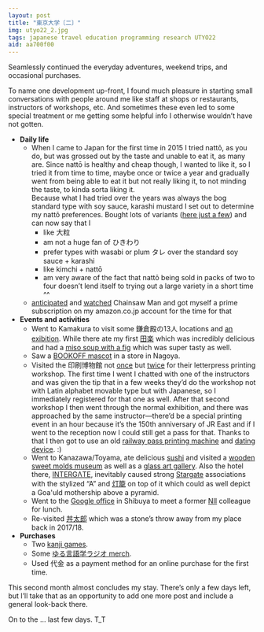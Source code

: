 ```yaml
---
layout: post
title: "東京大学〔二〕"
img: utyo22_2.jpg
tags: japanese travel education programming research UTYO22
aid: aa700f00
---
```


Seamlessly continued the everyday adventures, weekend trips, and occasional purchases.

To name one development up-front, I found much pleasure in starting small conversations with people around me like staff at shops or restaurants, instructors of workshops, etc. And sometimes these even led to some special treatment or me getting some helpful info I otherwise wouldn’t have not gotten.

* **Daily life**
    * When I came to Japan for the first time in 2015 I tried nattō, as you do, but was grossed out by the taste and unable to eat it, as many are. Since nattō is healthy and cheap though, I wanted to like it, so I tried it from time to time, maybe once or twice a year and gradually went from being able to eat it but not really liking it, to not minding the taste, to kinda sorta liking it.  
      Because what I had tried over the years was always the bog standard type with soy sauce, karashi mustard I set out to determine my nattō preferences. Bought lots of variants ([here just a few](/assets/img/blog/utyo22_add_21.jpg)) and can now say that I
        * like <span class="mixlang"><span class="swap" swap="nattō from large soy beans"><span class="inner">大粒</span></span></span>
        * am not a huge fan of <span class="mixlang"><span class="swap" swap="nattō from cut-up soy beans"><span class="inner">ひきわり</span></span></span>
        * prefer types with wasabi or plum <span class="mixlang"><span class="swap" swap="sauce"><span class="inner">タレ</span></span></span> over the standard soy sauce + karashi
        * like kimchi + nattō
        * am very aware of the fact that nattō being sold in packs of two to four doesn’t lend itself to trying out a large variety in a short time ^^
    * [anticipated](/assets/img/blog/utyo22_add_22.jpg) and [watched](/assets/img/blog/utyo22_add_23.jpg) Chainsaw Man and got myself a prime subscription on my amazon.co.jp account for the time for that
* **Events and activities**
    * Went to Kamakura to visit some <span class="mixlang"><span class="swap" swap="The 13 Lords of the Shogun"><span class="inner">鎌倉殿の13人</span></span></span> locations and [an exibition](/assets/img/blog/utyo22_add_24.jpg). While there ate my first <a href="/assets/img/blog/utyo22_add_26.jpg"><span class="mixlang"><span class="swap" swap="stuff baked and coated with miso"><span class="inner">田楽</span></span></span></a> which was incredibly delicious and had a [miso soup with a fig](/assets/img/blog/utyo22_add_25.jpg) which was super tasty as well.
    * Saw a [BOOKOFF mascot](/assets/img/blog/utyo22_add_27.jpg) in a store in Nagoya.
    * Visited the <span class="mixlang"><span class="swap" swap="Printing Museum, Tokyo"><span class="inner">印刷博物館</span></span></span> not [once](/assets/img/blog/utyo22_add_28.jpg) but [twice](/assets/img/blog/utyo22_add_29.jpg) for their letterpress printing workshop. The first time I went I chatted with one of the instructors and was given the tip that in a few weeks they’d do the workshop not with Latin alphabet movable type but with Japanese, so I immediately registered for that one as well. After that second workshop I then went through the normal exhibition, and there was approached by the same instructor—there’d be a special printing event in an hour because it’s the 150th anniversary of JR East and if I went to the reception now I could still get a pass for that. Thanks to that I then got to use an old [railway pass printing machine](/assets/img/blog/utyo22_add_30.jpg) and [dating device](/assets/img/blog/utyo22_add_31.jpg). :)
    * Went to Kanazawa/Toyama, ate delicious [sushi](/assets/img/blog/utyo22_add_33.jpg) and visited a [wooden sweet molds museum](/assets/img/blog/utyo22_add_34.jpg) as well as a [glass art gallery](/assets/img/blog/utyo22_add_35.jpg). Also the hotel there, [INTERGΛTE](/assets/img/blog/utyo22_add_32.jpg), inevitably caused strong [Stargate](https://en.wikipedia.org/wiki/File:Stargate_(franchise_logo).png) associations with the stylized “A” and <a href="https://en.wikipedia.org/wiki/Stone_lantern"><span class="mixlang"><span class="swap" swap="tōrō"><span class="inner">灯籠</span></span></span></a> on top of it which could as well depict a Goa'uld mothership above a pyramid.
    * Went to the [Google office](/assets/img/blog/utyo22_add_36.jpg) in Shibuya to meet a former [NII](/s/NII17) colleague for lunch.
    * Re-visited [丼太郎](/assets/img/blog/utyo22_add_37.jpg) which was a stone’s throw away from my place back in 2017/18.
* **Purchases**
    * Two [kanji games](/assets/img/blog/utyo22_add_38.jpg).
    * Some [ゆる言語学ラジオ merch](/assets/img/blog/utyo22_add_39.jpg).
    * Used 代金 as a payment method for an online purchase for the first time.

This second month almost concludes my stay. There’s only a few days left, but I’ll take that as an opportunity to add one more post and include a general look-back there.

On to the ... last few days. T\_T
